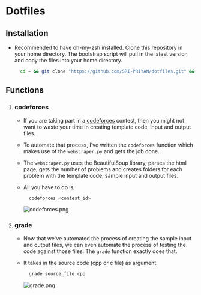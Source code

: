 # Dotfiles

## Installation

* Recommended to have oh-my-zsh installed. Clone this repository in your home directory. The bootstrap script will pull in the latest version and copy the files into your home directory.

  ```sh
    cd ~ && git clone "https://github.com/SRI-PRIYAN/dotfiles.git" && cd dotfiles/Mac && source bootstrap.sh
  ```

## Functions

1. ### codeforces

    * If you are taking part in a [codeforces](https://codeforces.com/contests) contest, then you might not want to waste your time in creating template code, input and output files.

    * To automate that process, I've written the `codeforces` function which makes use of the `webscraper.py` and gets the job done.

    * The `webscraper.py` uses the BeautifulSoup library, parses the html page, gets the number of problems and creates folders for each problem with the template code, sample input and output files.

    * All you have to do is,

      ```bash
        codeforces <contest_id>
      ```

      ![codeforces.png](https://i.postimg.cc/PrFYLcmS/image.png)

2. ### grade

    * Now that we've automated the process of creating the sample input and output files, we can even automate the process of testing the code against those files. The `grade` function exactly does that.

    * It takes in the source code (cpp or c file) as argument.

      ```sh
        grade source_file.cpp
      ```

      ![grade.png](https://i.postimg.cc/029cGLKx/image.png)
